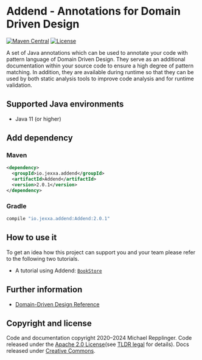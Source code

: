 # Addend - Annotations for Domain Driven Design 

[![Maven Central](https://img.shields.io/maven-central/v/io.jexxa.addend/Addend)](https://maven-badges.herokuapp.com/maven-central/io.jexxa.addend/Addend/) [![License](https://img.shields.io/badge/License-Apache%202.0-blue.svg)](https://opensource.org/licenses/Apache-2.0)

A set of Java annotations which can be used to annotate your code with pattern language of Domain Driven Design. They serve as an additional documentation within your source code to ensure a high degree of pattern matching. In addition, they are available during runtime so that they can be used by both static analysis tools to improve code analysis and for runtime validation.

## Supported Java environments
*   Java 11 (or higher)

## Add dependency

### Maven

```xml
<dependency>
  <groupId>io.jexxa.addend</groupId>
  <artifactId>Addend</artifactId>
  <version>2.0.1</version>
</dependency> 
```

### Gradle

```groovy
compile "io.jexxa.addend:Addend:2.0.1"
``` 
   
## How to use it
To get an idea how this project can support you and your team please refer to the following two tutorials.

*   A tutorial using Addend: [`BookStore`](https://github.com/jexxa-projects/JexxaTutorials/blob/main/BookStore/README-PatternLanguage.md) 

## Further information 

*   [Domain-Driven Design Reference](https://domainlanguage.com/wp-content/uploads/2016/05/DDD_Reference_2015-03.pdf)

## Copyright and license

Code and documentation copyright 2020–2024 Michael Repplinger.
Code released under the [Apache 2.0 License](LICENSE)(see [TLDR legal](https://tldrlegal.com/license/apache-license-2.0-(apache-2.0)) for details).
Docs released under [Creative Commons](https://creativecommons.org/licenses/by/4.0/).